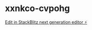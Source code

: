 # xxnkco-cvpohg

[Edit in StackBlitz next generation editor ⚡️](https://stackblitz.com/~/github.com/renjithmp/xxnkco-cvpohg)